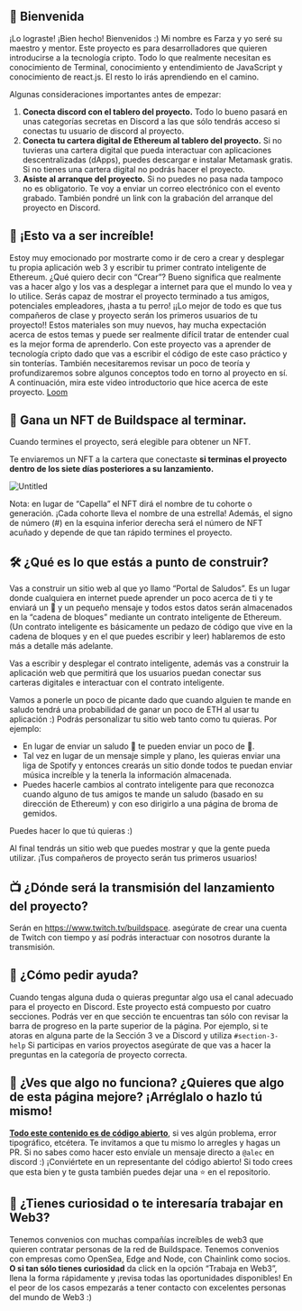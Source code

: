 ## 👋 Bienvenida

¡Lo lograste! ¡Bien hecho! Bienvenidos :) Mi nombre es Farza y yo seré su maestro y mentor. 
Este proyecto es para desarrolladores que quieren introducirse a la tecnología cripto. 
Todo lo que realmente necesitan es conocimiento de Terminal, conocimiento y entendimiento de JavaScript y conocimiento de react.js. 
El resto lo irás aprendiendo en el camino.

Algunas consideraciones importantes antes de empezar:

1.	**Conecta discord con el tablero del proyecto.** Todo lo bueno pasará en unas categorías secretas en Discord a las que sólo tendrás acceso si conectas tu usuario de discord al proyecto.
2.	**Conecta tu cartera digital de Ethereum al tablero del proyecto.** Si no tuvieras una cartera digital que pueda interactuar con aplicaciones descentralizadas (dApps), puedes descargar e instalar Metamask gratis. Si no tienes una cartera digital no podrás hacer el proyecto.
3.	**Asiste al arranque del proyecto.** Si no puedes no pasa nada tampoco no es obligatorio. Te voy a enviar un correo electrónico con el evento grabado. También pondré un link con la grabación del arranque del proyecto en Discord.

## 🚀 ¡Esto va a ser increíble!

Estoy muy emocionado por mostrarte como ir de cero a crear y desplegar tu propia aplicación web 3 y escribir tu primer contrato inteligente de Ethereum.
¿Qué quiero decir con “Crear”? Bueno significa que realmente vas a hacer algo y los vas a desplegar a internet para que el mundo lo vea y lo utilice. 
Serás capaz de mostrar el proyecto terminado a tus amigos, potenciales empleadores, ¡hasta a tu perro! 
¡¡Lo mejor de todo es que tus compañeros de clase y proyecto serán los primeros usuarios de tu proyecto!!
Estos materiales son muy nuevos, hay mucha expectación acerca de estos temas y puede ser realmente difícil tratar de entender cual es la mejor forma de aprenderlo.
Con este proyecto vas a aprender de tecnología cripto dado que vas a escribir el código de este caso práctico y sin tonterías. 
También necesitaremos revisar un poco de teoría y profundizaremos sobre algunos conceptos todo en torno al proyecto en sí.
A continuación, mira este video introductorio que hice acerca de este proyecto.
[Loom](https://www.loom.com/share/8746b43760c74c6791ba17af9940ea8e)

## 👀 Gana un NFT de Buildspace al terminar.

Cuando termines el proyecto, será elegible para obtener un NFT.

Te enviaremos un NFT a la cartera que conectaste **si terminas el proyecto dentro de los siete días posteriores a su lanzamiento.**

![Untitled](https://i.imgur.com/HlRJTTf.png)
 
Nota: en lugar de “Capella” el NFT dirá el nombre de tu cohorte o generación. ¡Cada cohorte lleva el nombre de una estrella! 
Además, el signo de número (#) en la esquina inferior derecha será el número de NFT acuñado y depende de que tan rápido termines el proyecto.

## 🛠 ¿Qué es lo que estás a punto de construir?

Vas a construir un sitio web al que yo llamo “Portal de Saludos”. Es un lugar donde cualquiera en internet puede aprender un poco acerca de ti y 
te enviará un 👋 y un pequeño mensaje y todos estos datos serán almacenados en la “cadena de bloques” mediante un contrato inteligente de Ethereum. 
(Un contrato inteligente es básicamente un pedazo de código que vive en la cadena de bloques y en el que puedes escribir y leer) hablaremos de esto 
más a detalle más adelante.

Vas a escribir y desplegar el contrato inteligente, además vas a construir la aplicación web que permitirá que los usuarios puedan conectar 
sus carteras digitales e interactuar con el contrato inteligente.

Vamos a ponerle un poco de picante dado que cuando alguien te mande en saludo tendrá una probabilidad de ganar un poco de ETH al usar tu aplicación :) 
Podrás personalizar tu sitio web tanto como tu quieras. Por ejemplo:

-	En lugar de enviar un saludo 👋 te pueden enviar un poco de 💩.
-	Tal vez en lugar de un mensaje simple y plano, les quieras enviar una liga de Spotify y entonces crearás un sitio donde todos te puedan enviar música increíble y la tenerla la información almacenada.
-	Puedes hacerle cambios al contrato inteligente para que reconozca cuando alguno de tus amigos te mande un saludo (basado en su dirección de Ethereum) y con eso dirigirlo a una página de broma de gemidos.

Puedes hacer lo que tú quieras :)

Al final tendrás un sitio web que puedes mostrar y que la gente pueda utilizar. ¡Tus compañeros de proyecto serán tus primeros usuarios!

## 📺 ¿Dónde será la transmisión del lanzamiento del proyecto?

Serán en <https://www.twitch.tv/buildspace>. asegúrate de crear una cuenta de Twitch con tiempo y así podrás interactuar con nosotros durante la transmisión.

## 🤚 ¿Cómo pedir ayuda?

Cuando tengas alguna duda o quieras preguntar algo usa el canal adecuado para el proyecto en Discord.
Este proyecto está compuesto por cuatro secciones. Podrás ver en que sección te encuentras tan sólo con revisar la barra de progreso en la parte 
superior de la página. Por ejemplo, si te atoras en alguna parte de la Sección 3 ve a Discord y utiliza `#section-3-help`
Si participas en varios proyectos asegúrate de que vas a hacer la preguntas en la categoría de proyecto correcta.

## 🤘 ¿Ves que algo no funciona? ¿Quieres que algo de esta página mejore? ¡Arréglalo o hazlo tú mismo!


**[Todo este contenido es de código abierto](https://github.com/buildspace/buildspace-projects)**, si ves algún problema, error tipográfico, etcétera. 
Te invitamos a que tu mismo lo arregles y hagas un PR. 
Si no sabes como hacer esto envíale un mensaje directo a `@alec` en discord :)
¡Conviértete en un representante del código abierto!
Si todo crees que esta bien y te gusta también puedes dejar una ⭐ en el repositorio.

## 🚨 ¿Tienes curiosidad o te interesaría trabajar en Web3?

Tenemos convenios con muchas compañías increíbles de web3 que quieren contratar personas de la red de Buildspace. 
Tenemos convenios con empresas como OpenSea, Edge and Node, con Chainlink como socios. **O si tan sólo tienes curiosidad** da click en la opción 
“Trabaja en Web3”, llena la forma rápidamente y ¡revisa todas las oportunidades disponibles!
En el peor de los casos empezarás a tener contacto con excelentes personas del mundo de Web3 :)


